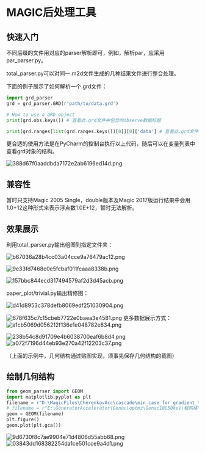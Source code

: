 # MAGIC后处理工具
## 快速入门
不同后缀的文件用对应的parser解析即可，例如，解析par，应采用par_parser.py。

total_parser.py可以对同一.m2d文件生成的几种结果文件进行整合处理。

下面的例子展示了如何解析一个.grd文件：

```python
import grd_parser
grd = grd_parser.GRD(r'path/to/data.grd')

# How to use a GRD object
print(grd.obs.keys()) # 查看此.grd文件中包含的observe数据标题

print(grd.ranges[list(grd.ranges.keys())[0]][0]['data'] # 查看此.grd文件中包含的第0块range数据

```

更合适的使用方法是在PyCharm的控制台执行以上代码，随后可以在变量列表中查看grd对象的结构。

![388d67f0aaddbda7172e2ab6196ed14d.png](.md_attachments/388d67f0aaddbda7172e2ab6196ed14d.png)

## 兼容性

暂时只支持Magic 2005 Single，double版本及Magic 2017版运行结果中会用1.0+12这种形式来表示浮点数1.0E+12，暂时无法解析。


## 效果展示

利用total_parser.py输出组图到指定文件夹：

![b67036a28b4cc03a04cce9a76479ac12.png](.md_attachments/b67036a28b4cc03a04cce9a76479ac12.png)

![9e33fd7468c0e5fcbaf011fcaaa8338b.png](.md_attachments/9e33fd7468c0e5fcbaf011fcaaa8338b.png)

![157bbc844ecd317494579af2d3d45acb.png](.md_attachments/157bbc844ecd317494579af2d3d45acb.png "157bbc844ecd317494579af2d3d45acb.png")


paper_plot/trivial.py输出精修图：

![d41d8953c378defb8069edf251030904.png](.md_attachments/d41d8953c378defb8069edf251030904.png)

![678f635c7c15cbeb7722e0baea3e4581.png](.md_attachments/678f635c7c15cbeb7722e0baea3e4581.png)
更多数据展示方式：
![a1cb5069d056212f136e1e048782e834.png](.md_attachments/a1cb5069d056212f136e1e048782e834.png)

![238b54c8d91709e4b6038700eaf6b8d4.png](.md_attachments/238b54c8d91709e4b6038700eaf6b8d4.png)
![a072f7196d44eb93e270a42f12203c37.png](.md_attachments/a072f7196d44eb93e270a42f12203c37.png)

（上面的示例中，几何结构通过贴图实现，须事先保存几何结构的截图）

## 绘制几何结构

```python
from geom_parser import GEOM
import matplotlib.pyplot as plt
filename = r"D:\MagicFiles\CherenkovAcc\cascade\min_case_for_gradient_test\test_diffraction-23.grd"
# filename = r"E:\GeneratorAccelerator\Genac\optmz\Genac10G50keV\粗网格\单独处理\Genac10G50keV2.grd"
geom = GEOM(filename)
plt.figure()
geom.plot(plt.gca())
```

![9d6730f8c7ae9904e71d4806d55abb68.png](.md_attachments/9d6730f8c7ae9904e71d4806d55abb68.png)
![03843dd168382254da1ce501cce9a4d1.png](.md_attachments/03843dd168382254da1ce501cce9a4d1.png)
